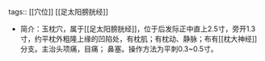 tags:: [[穴位]] [[足太阳膀胱经]]

- 简介：玉枕穴，属于[[足太阳膀胱经]]，位于后发际正中直上2.5寸，旁开1.3寸，约平枕外粗隆上缘的凹陷处，有枕肌；有枕动、静脉；布有[[枕大神经]]分支。主治头项痛，目痛； 鼻塞。操作方法为平刺0.3~0.5寸。